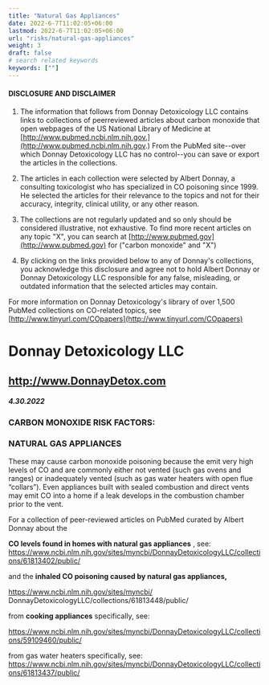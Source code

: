 ```yaml
---
title: "Natural Gas Appliances"
date: 2022-6-7T11:02:05+06:00
lastmod: 2022-6-7T11:02:05+06:00
url: "risks/natural-gas-appliances"
weight: 3
draft: false
# search related keywords
keywords: [""]
---
```


#### DISCLOSURE AND DISCLAIMER 

1) The information that follows from Donnay Detoxicology LLC contains links to collections of peerreviewed articles about carbon monoxide that open webpages of the US National Library of Medicine at [http://www.pubmed.ncbi.nlm.nih.gov.](http://www.pubmed.ncbi.nlm.nih.gov.) From the PubMed site--over which Donnay Detoxicology LLC has no control--you can save or export the articles in the collections. 

2) The articles in each collection were selected by Albert Donnay, a consulting toxicologist who has specialized in CO poisoning since 1999. He selected the articles for their relevance to the topics and not for their accuracy, integrity, clinical utility, or any other reason. 

3) The collections are not regularly updated and so only should be considered illustrative, not exhaustive. To find more recent articles on any topic "X", you can search at [http://www.pubmed.gov](http://www.pubmed.gov) for ("carbon monoxide" and "X") 

4) By clicking on the links provided below to any of Donnay's collections, you acknowledge this disclosure and agree not to hold Albert Donnay or Donnay Detoxicology LLC responsible for any false, misleading, or outdated information that the selected articles may contain. 

For more information on Donnay Detoxicology's library of over 1,500 PubMed collections on CO-related topics, see [http://www.tinyurl.com/COpapers](http://www.tinyurl.com/COpapers) 


# Donnay Detoxicology LLC 

## http://www.DonnayDetox.com 

##### 4.30.2022 

### CARBON MONOXIDE RISK FACTORS: 

### NATURAL GAS APPLIANCES 

These may cause carbon monoxide poisoning because the emit very high levels of CO and are commonly either not vented (such gas ovens and ranges) or inadequately vented (such as gas water heaters with open flue “collars”). Even appliances built with sealed combustion and direct vents may emit CO into a home if a leak develops in the combustion chamber prior to the vent. 

For a collection of peer-reviewed articles on PubMed curated by Albert Donnay about the 

**CO levels found in homes with natural gas appliances** , see: https://www.ncbi.nlm.nih.gov/sites/myncbi/DonnayDetoxicologyLLC/collections/61813402/public/ 

and the **inhaled CO poisoning caused by natural gas appliances,** 

 https://www.ncbi.nlm.nih.gov/sites/myncbi/ DonnayDetoxicologyLLC/collections/61813448/public/ 

from **cooking appliances** specifically, see: 

 https://www.ncbi.nlm.nih.gov/sites/myncbi/DonnayDetoxicologyLLC/collections/59109460/public/ 

 from gas water heaters specifically, see: https://www.ncbi.nlm.nih.gov/sites/myncbi/DonnayDetoxicologyLLC/collections/61813437/public/ 


